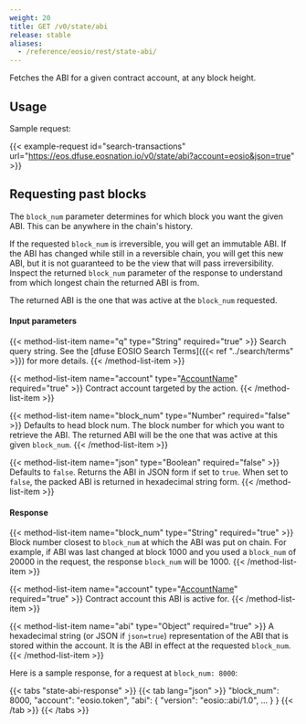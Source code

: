 ```yaml
---
weight: 20
title: GET /v0/state/abi
release: stable
aliases:
  - /reference/eosio/rest/state-abi/
---
```


Fetches the ABI for a given contract account, at any block height.

## Usage

Sample request:

{{< example-request id="search-transactions" url="https://eos.dfuse.eosnation.io/v0/state/abi?account=eosio&json=true" >}}

## Requesting past blocks

The `block_num` parameter determines for which block you want the given
ABI. This can be anywhere in the chain's history.

If the requested `block_num` is irreversible, you will get an
immutable ABI. If the ABI has changed while still in a reversible
chain, you will get this new ABI, but it is not guaranteed to be the view
that will pass irreversibility. Inspect the returned `block_num` parameter
of the response to understand from which longest chain the returned ABI is from.

The returned ABI is the one that was active at the `block_num` requested.

#### Input parameters

{{< method-list-item name="q" type="String" required="true" >}}
  Search query string. See the [dfuse EOSIO Search Terms]({{< ref "../search/terms" >}}) for more details.
{{< /method-list-item >}}

{{< method-list-item name="account" type="[AccountName](/eosio/public-apis/reference/types/accountname)" required="true" >}}
  Contract account targeted by the action.
{{< /method-list-item >}}

{{< method-list-item name="block_num" type="Number" required="false" >}}
  Defaults to head block num. The block number for which you want to retrieve the ABI. The returned ABI will be the one that was active at this given `block_num`.
{{< /method-list-item >}}

{{< method-list-item name="json" type="Boolean" required="false" >}}
  Defaults to `false`. Returns the ABI in JSON form if set to `true`. When set to `false`, the packed ABI is returned in hexadecimal string form.
{{< /method-list-item >}}

#### Response

{{< method-list-item name="block_num" type="String" required="true" >}}
  Block number closest to `block_num` at which the ABI was put on chain. For example, if ABI was last changed at block 1000 and you used a `block_num` of 20000 in the request, the response `block_num` will be 1000.
{{< /method-list-item >}}

{{< method-list-item name="account" type="[AccountName](/eosio/public-apis/reference/types/accountname)" required="true" >}}
  Contract account this ABI is active for.
{{< /method-list-item >}}

{{< method-list-item name="abi" type="Object" required="true" >}}
  A hexadecimal string (or JSON if `json=true`) representation of the ABI that is stored within the account. It is the ABI in effect at the requested `block_num`.
{{< /method-list-item >}}

Here is a sample response, for a request at `block_num: 8000`:

{{< tabs "state-abi-response" >}}
{{< tab lang="json" >}}
  "block_num": 8000,
  "account": "eosio.token",
  "abi": {
    "version": "eosio::abi/1.0",
    ...
  }
}
{{< /tab >}}
{{< /tabs >}}
